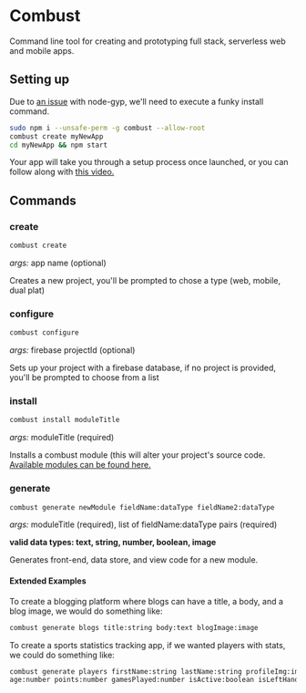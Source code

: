 # Combust

Command line tool for creating and prototyping full stack, serverless web and mobile apps.

## Setting up

Due to [an issue](https://github.com/nodejs/node-gyp/issues/454) with node-gyp, we'll need to execute a funky install command.

```sh
sudo npm i --unsafe-perm -g combust --allow-root
combust create myNewApp
cd myNewApp && npm start
```


Your app will take you through a setup process once launched, or you can follow along with [this video.](https://youtu.be/NocD6ElmdF0?t=89)

## Commands

### create

```sh
combust create
```

<i>args:</i> app name (optional)

Creates a new project, you'll be prompted to chose a type (web, mobile, dual plat)

### configure

```sh
combust configure
```

<i>args:</i> firebase projectId (optional)

Sets up your project with a firebase database, if no project is provided, you'll be prompted to choose from a list

### install

```sh
combust install moduleTitle
```

<i>args:</i> moduleTitle (required)

Installs a combust module (this will alter your project's source code. [Available modules can be found here.](https://joeroddy.github.io/combust/modules.html)

### generate

```sh
combust generate newModule fieldName:dataType fieldName2:dataType
```

<i>args:</i> moduleTitle (required), list of fieldName:dataType pairs (required)

<b>valid data types: text, string, number, boolean, image</b>

Generates front-end, data store, and view code for a new module.

#### Extended Examples

To create a blogging platform where blogs can have a title, a body, and a blog image, we would do something like:

```sh
combust generate blogs title:string body:text blogImage:image
```

To create a sports statistics tracking app, if we wanted players with stats, we could do something like:

```sh
combust generate players firstName:string lastName:string profileImg:image bio:text
age:number points:number gamesPlayed:number isActive:boolean isLeftHanded:boolean
```
